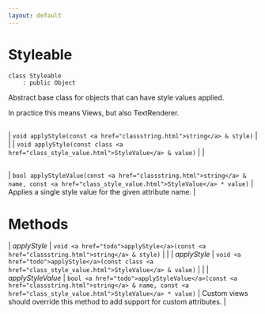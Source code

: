 ```yaml
---
layout: default
---
```


# Styleable

```
class Styleable
    : public Object
```


Abstract base class for objects that can have style values applied.     

In practice this means Views, but also TextRenderer.     
## 

| `void applyStyle(const <a href="classstring.html">string</a> & style)` |  |
| `void applyStyle(const class <a href="class_style_value.html">StyleValue</a> & value)` |  |


## 

| `bool applyStyleValue(const <a href="classstring.html">string</a> & name, const <a href="class_style_value.html">StyleValue</a> * value)` | Applies a single style value for the given attribute name. |


# Methods

| *applyStyle* |  `void <a href="todo">applyStyle</a>(const <a href="classstring.html">string</a> & style)` |  |
| *applyStyle* |  `void <a href="todo">applyStyle</a>(const class <a href="class_style_value.html">StyleValue</a> & value)` |  |
| *applyStyleValue* |  `bool <a href="todo">applyStyleValue</a>(const <a href="classstring.html">string</a> & name, const <a href="class_style_value.html">StyleValue</a> * value)` | Custom views should override this method to add support for custom attributes. |
